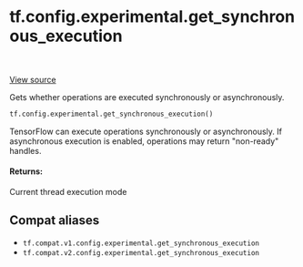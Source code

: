 <div itemscope itemtype="http://developers.google.com/ReferenceObject">
<meta itemprop="name" content="tf.config.experimental.get_synchronous_execution" />
<meta itemprop="path" content="Stable" />
</div>

# tf.config.experimental.get_synchronous_execution

<!-- Insert buttons and diff -->

<table class="tfo-notebook-buttons tfo-api" align="left">
</table>

<a target="_blank" href="/code/stable/tensorflow/python/framework/config.py">View source</a>



Gets whether operations are executed synchronously or asynchronously.

``` python
tf.config.experimental.get_synchronous_execution()
```



<!-- Placeholder for "Used in" -->

TensorFlow can execute operations synchronously or asynchronously. If
asynchronous execution is enabled, operations may return "non-ready" handles.

#### Returns:

Current thread execution mode


## Compat aliases

* `tf.compat.v1.config.experimental.get_synchronous_execution`
* `tf.compat.v2.config.experimental.get_synchronous_execution`

